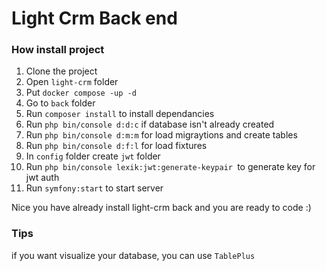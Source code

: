# Light Crm Back end

### How install project

1. Clone the project
2. Open ```light-crm``` folder
3. Put ```docker compose -up -d```
4. Go to ```back``` folder
5. Run ```composer install``` to install dependancies
6. Run ```php bin/console d:d:c``` if database isn't already created
7. Run ```php bin/console d:m:m``` for load migraytions and create tables
8. Run ```php bin/console d:f:l``` for load fixtures
9. In ```config``` folder create ```jwt``` folder
10. Run ```php bin/console lexik:jwt:generate-keypair ```to generate key for jwt auth
11. Run ```symfony:start``` to start server

Nice you have already install light-crm back and you are ready to code :)

### Tips

if you want visualize your database, you can use ```TablePlus```

